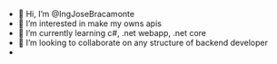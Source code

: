 - 👋 Hi, I’m @IngJoseBracamonte
- 👀 I’m interested in make my owns apis
- 🌱 I’m currently learning c#, .net webapp, .net core
- 💞️ I’m looking to collaborate on any structure of backend developer
- 

<!---
IngJoseBracamonte/IngJoseBracamonte is a ✨ special ✨ repository because its `README.md` (this file) appears on your GitHub profile.
You can click the Preview link to take a look at your changes.
--->
